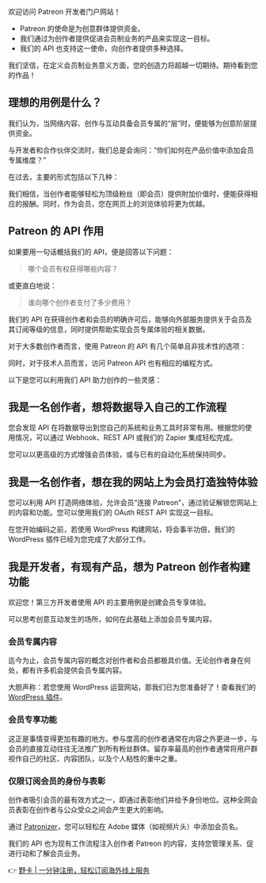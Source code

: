 欢迎访问 Patreon 开发者门户网站！

- Patreon 的使命是为创意群体提供资金。
- 我们通过为创作者提供促进会员制业务的产品来实现这一目标。
- 我们的 API 也支持这一使命，向创作者提供多种选择。

我们坚信，在定义会员制业务意义方面，您的创造力将超越一切期待。期待看到您的作品！

## 理想的用例是什么？

我们认为，当网络内容、创作与互动具备会员专属的“层”时，便能够为创意阶层提供资金。

与开发者和合作伙伴交流时，我们总是会询问：“你们如何在产品价值中添加会员专属维度？”

在过去，主要的形式包括以下几种：

我们相信，当创作者能够轻松为顶级粉丝（即会员）提供附加价值时，便能获得相应的报酬。同时，作为会员，您在网页上的浏览体验将更为优越。

## Patreon 的 API 作用

如果要用一句话概括我们的 API，便是回答以下问题：

> 哪个会员有权获得哪些内容？

或更直白地说：

> 谁向哪个创作者支付了多少费用？

我们的 API 在获得创作者和会员的明确许可后，能够向外部服务提供关于会员及其订阅等级的信息，同时提供帮助实现会员专属体验的相关数据。

对于大多数创作者而言，使用 Patreon 的 API 有几个简单且非技术性的选项：

同时，对于技术人员而言，访问 Patreon API 也有相应的编程方式。

以下是您可以利用我们 API 助力创作的一些灵感：

## 我是一名创作者，想将数据导入自己的工作流程

您会发现 API 在将数据导出到您自己的系统和业务工具时非常有用。根据您的使用情况，可以通过 Webhook、REST API 或我们的 Zapier 集成轻松完成。

您可以以更高级的方式增强会员体验，或与已有的自动化系统保持同步。

## 我是一名创作者，想在我的网站上为会员打造独特体验

您可以利用 API 打造网络体验，允许会员“连接 Patreon”，通过验证解锁您网站上的内容和功能。您可以使用我们的 OAuth REST API 实现这一目标。

在您开始编码之前，若使用 WordPress 构建网站，将会事半功倍，我们的 WordPress 插件已经为您完成了大部分工作。

## 我是开发者，有现有产品，想为 Patreon 创作者构建功能

欢迎您！第三方开发者使用 API 的主要用例是创建会员专享体验。

可以思考创意互动发生的场所，如何在此基础上添加会员专属内容。

### 会员专属内容

迄今为止，会员专属内容的概念对创作者和会员都极具价值。无论创作者身在何处，都有许多机会提供会员专属内容。

大胆声称：若您使用 WordPress 运营网站，那我们已为您准备好了！查看我们的 [WordPress 插件](https://bit.ly/bewildcard)。

### 会员专享功能

这正是事情变得更加有趣的地方。参与度高的创作者通常在内容之外更进一步，与会员的直接互动往往无法推广到所有粉丝群体。留存率最高的创作者通常将用户群视作自己的社区、内容团队，以及个人粘性的重中之重。

### 仅限订阅会员的身份与表彰

创作者吸引会员的最有效方式之一，即通过表彰他们并给予身份地位。这种全网会员表彰在创作者与公众受众之间会产生更大的影响。

通过 [Patronizer](https://bit.ly/bewildcard)，您可以轻松在 Adobe 媒体（如视频片头）中添加会员名。

我们的 API 也为现有工作流程注入创作者 Patreon 的内容，支持您管理关系、促进行动和了解会员业务。

👉 [野卡 | 一分钟注册，轻松订阅海外线上服务](https://bit.ly/bewildcard)